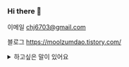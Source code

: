 ### Hi there 👋

이메일
chj6703@gmail.com

블로그
https://moolzumdao.tistory.com/


<details>
  <summary>하고싶은 말이 있어요</summary>
  <ul>
    <li>뻥이에요.</li>
  </ul>
</details>







<!--
**vact19/vact19** is a ✨ _special_ ✨ repository because its `README.md` (this file) appears on your GitHub profile.
Here are some ideas to get you started:

- 🔭 I’m currently working on ...
- 🌱 I’m currently learning ...
- 👯 I’m looking to collaborate on ...
- 🤔 I’m looking for help with ...
- 💬 Ask me about ...
- 📫 How to reach me: ...
- 😄 Pronouns: ...
- ⚡ Fun fact: ...
-->
